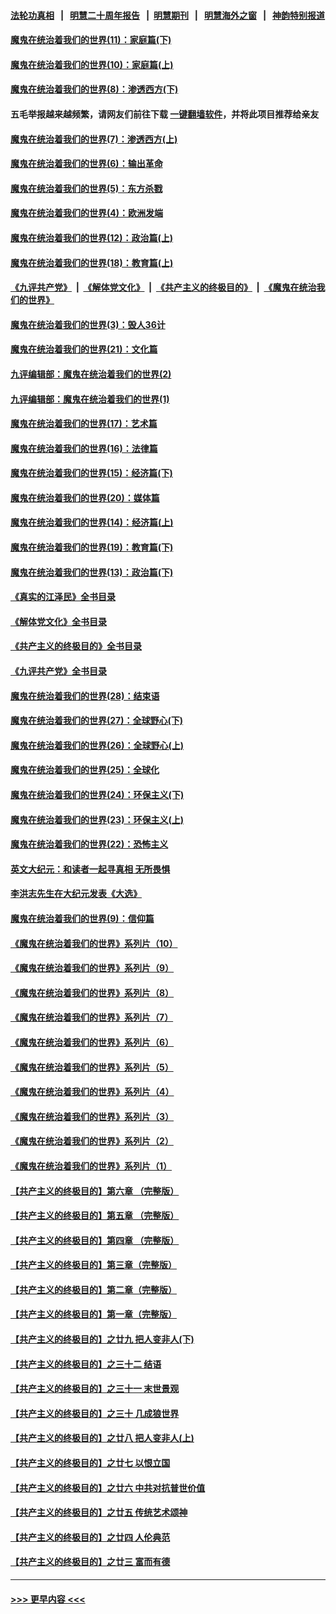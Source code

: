 #### [法轮功真相](https://github.com/gfw-breaker/truth/blob/master/README.md?t=0) &nbsp;&nbsp;|&nbsp;&nbsp; [明慧二十周年报告](https://github.com/gfw-breaker/mh-reports/blob/master/README.md?t=0) &nbsp;&nbsp;|&nbsp;&nbsp;[明慧期刊](https://github.com/gfw-breaker/mh-qikan) &nbsp;&nbsp;|&nbsp;&nbsp; [明慧海外之窗](https://github.com/gfw-breaker/mh-news/blob/master/README.md?t=0) &nbsp;&nbsp;|&nbsp;&nbsp; [神韵特别报道](https://github.com/gfw-breaker/mh-news/blob/master/shenyun.md?t=0)
#### [魔鬼在统治着我们的世界(11)：家庭篇(下)](../pages/nsc422/n10440961.md?t=11190250) 
#### [魔鬼在统治着我们的世界(10)：家庭篇(上)](../pages/nsc422/n10435448.md?t=11190250) 
#### [魔鬼在统治着我们的世界(8)：渗透西方(下)](../pages/nsc422/n10429603.md?t=11190250) 
#### 五毛举报越来越频繁，请网友们前往下载 [一键翻墙软件](https://github.com/gfw-breaker/ssr-accounts)，并将此项目推荐给亲友
#### [魔鬼在统治着我们的世界(7)：渗透西方(上)](../pages/nsc422/n10426013.md?t=11190250) 
#### [魔鬼在统治着我们的世界(6)：输出革命](../pages/nsc422/n10421536.md?t=11190250) 
#### [魔鬼在统治着我们的世界(5)：东方杀戮](../pages/nsc422/n10417707.md?t=11190250) 
#### [魔鬼在统治着我们的世界(4)：欧洲发端](../pages/nsc422/n10414890.md?t=11190250) 
#### [魔鬼在统治着我们的世界(12)：政治篇(上)](../pages/nsc422/n10444576.md?t=11190250) 
#### [魔鬼在统治着我们的世界(18)：教育篇(上)](../pages/nsc422/n10526970.md?t=11190250) 
#### [《九评共产党》](https://github.com/begood0513/9ping.md/blob/master/README.md) &nbsp;|&nbsp; [《解体党文化》](../../../../jtdwh.md/blob/master/README.md)  &nbsp;|&nbsp; [《共产主义的终极目的》](../../../../gczydzjmd.md/blob/master/README.md) &nbsp;|&nbsp; [《魔鬼在统治我们的世界》](../../../../mgztzwmdsj.md/blob/master/README.md) 
#### [魔鬼在统治着我们的世界(3)：毁人36计](../pages/nsc422/n10411583.md?t=11190250) 
#### [魔鬼在统治着我们的世界(21)：文化篇](../pages/nsc422/n10597706.md?t=11190250) 
#### [九评编辑部：魔鬼在统治着我们的世界(2)](../pages/nsc422/n10410036.md?t=11190250) 
#### [九评编辑部：魔鬼在统治着我们的世界(1)](../pages/nsc422/n10406825.md?t=11190250) 
#### [魔鬼在统治着我们的世界(17)：艺术篇](../pages/nsc422/n10499093.md?t=11190250) 
#### [魔鬼在统治着我们的世界(16)：法律篇](../pages/nsc422/n10485969.md?t=11190250) 
#### [魔鬼在统治着我们的世界(15)：经济篇(下)](../pages/nsc422/n10469975.md?t=11190250) 
#### [魔鬼在统治着我们的世界(20)：媒体篇](../pages/nsc422/n10586579.md?t=11190250) 
#### [魔鬼在统治着我们的世界(14)：经济篇(上)](../pages/nsc422/n10457370.md?t=11190250) 
#### [魔鬼在统治着我们的世界(19)：教育篇(下)](../pages/nsc422/n10564808.md?t=11190250) 
#### [魔鬼在统治着我们的世界(13)：政治篇(下)](../pages/nsc422/n10448270.md?t=11190250) 
#### [《真实的江泽民》全书目录](../pages/nsc422/n13721399.md?t=11190250) 
#### [《解体党文化》全书目录](../pages/nsc422/n13721157.md?t=11190250) 
#### [《共产主义的终极目的》全书目录](../pages/nsc422/n13721048.md?t=11190250) 
#### [《九评共产党》全书目录](../pages/nsc422/n13708085.md?t=11190250) 
#### [魔鬼在统治着我们的世界(28)：结束语](../pages/nsc422/n10936246.md?t=11190250) 
#### [魔鬼在统治着我们的世界(27)：全球野心(下)](../pages/nsc422/n10928319.md?t=11190250) 
#### [魔鬼在统治着我们的世界(26)：全球野心(上)](../pages/nsc422/n10900318.md?t=11190250) 
#### [魔鬼在统治着我们的世界(25)：全球化](../pages/nsc422/n10788205.md?t=11190250) 
#### [魔鬼在统治着我们的世界(24)：环保主义(下)](../pages/nsc422/n10695307.md?t=11190250) 
#### [魔鬼在统治着我们的世界(23)：环保主义(上)](../pages/nsc422/n10688613.md?t=11190250) 
#### [魔鬼在统治着我们的世界(22)：恐怖主义](../pages/nsc422/n10614727.md?t=11190250) 
#### [英文大纪元：和读者一起寻真相 无所畏惧](../pages/nsc422/n12542027.md?t=11190250) 
#### [李洪志先生在大纪元发表《大选》](../pages/nsc422/n12534746.md?t=11190250) 
#### [魔鬼在统治着我们的世界(9)：信仰篇](../pages/nsc422/n10432159.md?t=11190250) 
#### [《魔鬼在统治着我们的世界》系列片（10）](../pages/nsc422/n12292670.md?t=11190250) 
#### [《魔鬼在统治着我们的世界》系列片（9）](../pages/nsc422/n12290859.md?t=11190250) 
#### [《魔鬼在统治着我们的世界》系列片（8）](../pages/nsc422/n12287445.md?t=11190250) 
#### [《魔鬼在统治着我们的世界》系列片（7）](../pages/nsc422/n12283425.md?t=11190250) 
#### [《魔鬼在统治着我们的世界》系列片（6）](../pages/nsc422/n12282314.md?t=11190250) 
#### [《魔鬼在统治着我们的世界》系列片（5）](../pages/nsc422/n12281419.md?t=11190250) 
#### [《魔鬼在统治着我们的世界》系列片（4）](../pages/nsc422/n12274024.md?t=11190250) 
#### [《魔鬼在统治着我们的世界》系列片（3）](../pages/nsc422/n12271322.md?t=11190250) 
#### [《魔鬼在统治着我们的世界》系列片（2）](../pages/nsc422/n12269049.md?t=11190250) 
#### [《魔鬼在统治着我们的世界》系列片（1）](../pages/nsc422/n12267575.md?t=11190250) 
#### [【共产主义的终极目的】第六章 （完整版）](../pages/nsc422/n11428913.md?t=11190250) 
#### [【共产主义的终极目的】第五章 （完整版）](../pages/nsc422/n11428912.md?t=11190250) 
#### [【共产主义的终极目的】第四章 （完整版）](../pages/nsc422/n11428907.md?t=11190250) 
#### [【共产主义的终极目的】第三章（完整版）](../pages/nsc422/n11428848.md?t=11190250) 
#### [【共产主义的终极目的】第二章（完整版）](../pages/nsc422/n11428831.md?t=11190250) 
#### [【共产主义的终极目的】第一章（完整版）](../pages/nsc422/n11417651.md?t=11190250) 
#### [【共产主义的终极目的】之廿九 把人变非人(下)](../pages/nsc422/n11344140.md?t=11190250) 
#### [【共产主义的终极目的】之三十二 结语](../pages/nsc422/n11360535.md?t=11190250) 
#### [【共产主义的终极目的】之三十一 末世景观](../pages/nsc422/n11351129.md?t=11190250) 
#### [【共产主义的终极目的】之三十 几成狼世界](../pages/nsc422/n11348280.md?t=11190250) 
#### [【共产主义的终极目的】之廿八 把人变非人(上)](../pages/nsc422/n11340492.md?t=11190250) 
#### [【共产主义的终极目的】之廿七 以恨立国](../pages/nsc422/n11336944.md?t=11190250) 
#### [【共产主义的终极目的】之廿六 中共对抗普世价值](../pages/nsc422/n11324785.md?t=11190250) 
#### [【共产主义的终极目的】之廿五 传统艺术颂神](../pages/nsc422/n11296396.md?t=11190250) 
#### [【共产主义的终极目的】之廿四 人伦典范](../pages/nsc422/n11296397.md?t=11190250) 
#### [【共产主义的终极目的】之廿三 富而有德](../pages/nsc422/n11283598.md?t=11190250) 

----
#### [ >>> 更早内容 <<< ](../indexes/nsc422-earlier.md)

